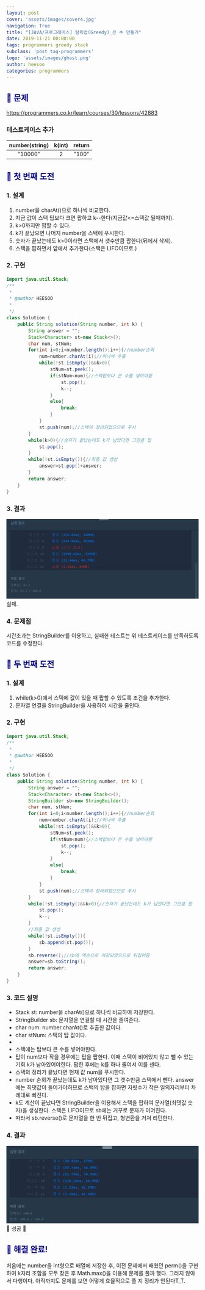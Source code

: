 ```yaml
---
layout: post
cover: 'assets/images/cover4.jpg'
navigation: True
title: "[JAVA/프로그래머스] 탐욕법(Greedy)_큰 수 만들기"
date: 2019-11-21 00:00:00
tags: programmers greedy stack
subclass: 'post tag-programmers'
logo: 'assets/images/ghost.png'
author: heesoo
categories: programmers
---
```

## <span style="color:navy">👀 문제</span>
<https://programmers.co.kr/learn/courses/30/lessons/42883>

### 테스트케이스 추가  

| number(string) | k(int) | return |
| :----: | :----: | :----: |
| "10000" | 2 | "100" |

## <span style="color:navy">👊 첫 번째 도전</span>

### 1. 설계
1. number을 charAt()으로 하나씩 비교한다.
2. 지금 값이 스택 탑보다 크면 팝하고 k--한다(지금값<=스택값 될때까지).
3. k>0까지만 팝할 수 있다.
4. k가 끝났으면 나머지 number을 스택에 푸시한다.
5. 숫자가 끝났는데도 k>0이라면 스택에서 갯수만큼 팝한다(뒤에서 삭제).
6. 스택을 팝하면서 앞에서 추가한다(스택은 LIFO이므로.)

### 2. 구현
```java
import java.util.Stack;
/**
 *
 * @author HEESOO
 *
 */
class Solution {
    public String solution(String number, int k) {
        String answer = "";
        Stack<Character> st=new Stack<>();
        char num, stNum;
        for(int i=0;i<number.length();i++){//number순회
            num=number.charAt(i);//하나씩 추출
            while(!st.isEmpty()&&k>0){
                stNum=st.peek();
                if(stNum<num){//스택팝보다 큰 수를 넣어야함
                    st.pop();
                    k--;
                }
                else{
                    break;
                }
            }
            st.push(num);//스택이 정리되었으므로 푸시
        }
        while(k>0){//숫자가 끝났는데도 k가 남았다면 그만큼 팝
            st.pop();
        }
        while(!st.isEmpty()){//최종 값 생성
            answer=st.pop()+answer;
        }
        return answer;
    }
}
```

### 3. 결과
![실행결과](./assets/images/191121_1.PNG)
실패.

### 4. 문제점
시간초과는 StringBuilder를 이용하고, 실패한 테스트는 위 테스트케이스를 만족하도록 코드를 수정한다.

## <span style="color:navy">👊 두 번째 도전</span>

### 1. 설계
1. while(k>0)에서 스택에 값이 있을 때 팝할 수 있도록 조건을 추가한다.
2. 문자열 연결을 StringBuilder을 사용하여 시간을 줄인다.

### 2. 구현
```java
import java.util.Stack;
/**
 *
 * @author HEESOO
 *
 */
class Solution {
    public String solution(String number, int k) {
        String answer = "";
        Stack<Character> st=new Stack<>();
        StringBuilder sb=new StringBuilder();
        char num, stNum;
        for(int i=0;i<number.length();i++){//number순회
            num=number.charAt(i);//하나씩 추출
            while(!st.isEmpty()&&k>0){
                stNum=st.peek();
                if(stNum<num){//스택팝보다 큰 수를 넣어야함
                    st.pop();
                    k--;
                }
                else{
                    break;
                }
            }
            st.push(num);//스택이 정리되었으므로 푸시
        }
        while(!st.isEmpty()&&k>0){//숫자가 끝났는데도 k가 남았다면 그만큼 팝
            st.pop();
            k--;
        }
        //최종 값 생성
        while(!st.isEmpty()){
            sb.append(st.pop());
        }
        sb.reverse();//sb에 역순으로 저장되었으므로 뒤집어줌
        answer=sb.toString();
        return answer;
    }
}
```
### 3. 코드 설명
- Stack<Chracter> st: number을 charAt()으로 하나씩 비교하여 저장한다.
- StringBuilder sb: 문자열을 연결할 때 시간을 줄여준다.
- char num: number.charAt()로 추출한 값이다.
- char stNum: 스택의 탑 값이다.
-
- 스택에는 탑보다 큰 수를 넣어야한다.
- 탑이 num보다 작을 경우에는 탑을 팝한다. 이때 스택이 비어있지 않고 뺄 수 있는 기회 k가 남아있어야한다. 팝한 후에는 k를 하나 줄여서 이를 센다.
- 스택의 정리가 끝났다면 현재 값 num을 푸시한다.
- number 순회가 끝났는데도 k가 남아있다면 그 갯수만큼 스택에서 뺀다. answer에는 최댓값이 들어가야하므로 스택의 탑을 팝하면 자릿수가 작은 일의자리부터 차례대로 빠진다.
- k도 계산이 끝났다면 StringBuilder을 이용해서 스택을 팝하여 문자열(최댓값 숫자)을 생성한다. 스택은 LIFO이므로 sb에는 거꾸로 문자가 이어진다.
- 따라서 sb.reverse()로 문자열을 한 번 뒤집고, 형변환을 거쳐 리턴한다.

### 4. 결과
![실행결과](./assets/images/191121_2.PNG)
🤟 성공 🤟

## <span style="color:navy">👏 해결 완료!</span>
처음에는 number을 int형으로 배열에 저장한 후, 이전 문제에서 배웠던 perm()을 구현하여 k자리 조합을 모두 찾은 후 Math.max()을 이용해 문제를 풀까 했다. 그러지 않아서 다행이다. 아직까지도 문제를 보면 어떻게 효율적으로 풀 지 정리가 안된다T_T.
